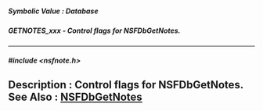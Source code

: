 ##### Symbolic Value : Database
##### GETNOTES_xxx - Control flags for NSFDbGetNotes.
---
##### #include <nsfnote.h>
**Description :**
Control flags for NSFDbGetNotes.
**See Also :**
[NSFDbGetNotes](D:/md_files/NSFDbGetNotes.md)
---
